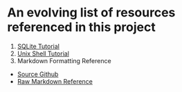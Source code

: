# An evolving list of resources referenced in this project

1. [SQLite Tutorial](https://www.tutorialspoint.com/sqlite/index.htm)
2. [Unix Shell Tutorial](http://swcarpentry.github.io/shell-novice/)
3. Markdown Formatting Reference
  - [Source Github](https://github.com/Microsoft/vscode-tips-and-tricks)
  - [Raw Markdown Reference](https://raw.githubusercontent.com/Microsoft/vscode-tips-and-tricks/master/README.md)
